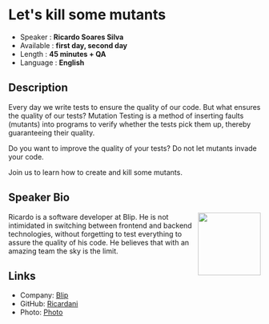 Let's kill some mutants
=================================================

* Speaker   : **Ricardo Soares Silva**
* Available : **first day, second day**
* Length    : **45 minutes + QA**
* Language  : **English**

Description
-----------

Every day we write tests to ensure the quality of our code. But what ensures the quality of our tests?
Mutation Testing is a method of inserting faults (mutants) into programs to verify whether the tests pick them up, thereby guaranteeing their quality.

Do you want to improve the quality of your tests?
Do not let mutants invade your code.

Join us to learn how to create and kill some mutants.

Speaker Bio
-----------

<div>
<img align="right" width="125" height="125" src="https://raw.githubusercontent.com/PixelsCamp/talks/master/img/ricardo_soares.jpg">

Ricardo is a software developer at Blip. He is not intimidated in switching between frontend and backend technologies, without forgetting to test everything to assure the quality of his code. He believes that with an amazing team the sky is the limit.
</div>

Links
-----

* Company: [Blip](https://blip.pt/)
* GitHub: [Ricardani](https://github.com/ricardani)
* Photo: [Photo](https://raw.githubusercontent.com/PixelsCamp/talks/master/img/ricardo_soares.jpg)

